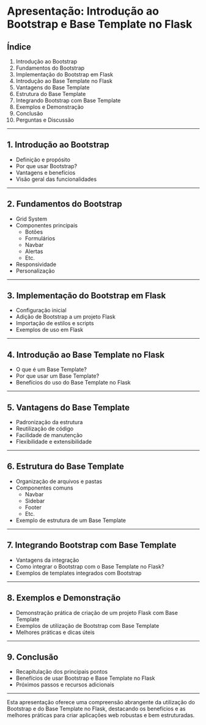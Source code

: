 # Apresentação: Introdução ao Bootstrap e Base Template no Flask

## Índice

1. Introdução ao Bootstrap
2. Fundamentos do Bootstrap
3. Implementação do Bootstrap em Flask
4. Introdução ao Base Template no Flask
5. Vantagens do Base Template
6. Estrutura do Base Template
7. Integrando Bootstrap com Base Template
8. Exemplos e Demonstração
9. Conclusão
10. Perguntas e Discussão

---

## 1. Introdução ao Bootstrap

- Definição e propósito
- Por que usar Bootstrap?
- Vantagens e benefícios
- Visão geral das funcionalidades

---

## 2. Fundamentos do Bootstrap

- Grid System
- Componentes principais
  - Botões
  - Formulários
  - Navbar
  - Alertas
  - Etc.
- Responsividade
- Personalização

---

## 3. Implementação do Bootstrap em Flask

- Configuração inicial
- Adição de Bootstrap a um projeto Flask
- Importação de estilos e scripts
- Exemplos de uso em Flask

---

## 4. Introdução ao Base Template no Flask

- O que é um Base Template?
- Por que usar um Base Template?
- Benefícios do uso do Base Template no Flask

---

## 5. Vantagens do Base Template

- Padronização da estrutura
- Reutilização de código
- Facilidade de manutenção
- Flexibilidade e extensibilidade

---

## 6. Estrutura do Base Template

- Organização de arquivos e pastas
- Componentes comuns
  - Navbar
  - Sidebar
  - Footer
  - Etc.
- Exemplo de estrutura de um Base Template

---

## 7. Integrando Bootstrap com Base Template

- Vantagens da integração
- Como integrar o Bootstrap com o Base Template no Flask?
- Exemplos de templates integrados com Bootstrap

---

## 8. Exemplos e Demonstração

- Demonstração prática de criação de um projeto Flask com Base Template
- Exemplos de utilização de Bootstrap com Base Template
- Melhores práticas e dicas úteis

---

## 9. Conclusão

- Recapitulação dos principais pontos
- Benefícios de usar Bootstrap e Base Template no Flask
- Próximos passos e recursos adicionais

---



Esta apresentação oferece uma compreensão abrangente da utilização do Bootstrap e do Base Template no Flask, destacando os benefícios e as melhores práticas para criar aplicações web robustas e bem estruturadas.
